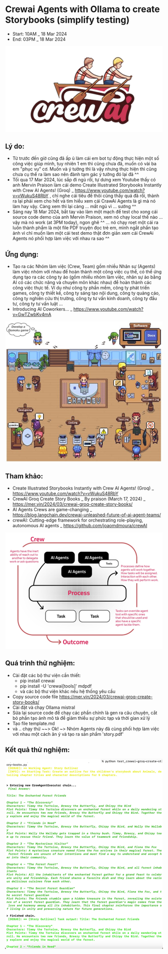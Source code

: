 # Crewai Agents with Ollama to create Storybooks (simplify testing)
- Start: 10AM _ 18 Mar 2024
- End: 03PM _ 18 Mar 2024

![alt-text](https://github.com/Mr-Jack-Tung/crewai-agents-ollama-create-storybooks/blob/main/crewai_logo.jpg)

## Lý do:
- Từ trước đến giờ cũng đã ấp ủ làm cái em bot tự động thực hiện một số công việc giúp mình, tuy nhiên 1 em thì cũng chưa đã, muốn có vài ba em "phục vụ" cơ. Muốn và ý tưởng thì là vậy nhưng thực hiện thì cũng chưa cụ thể ra làm sao nên đành tạm gác ý tưởng đó lại đã ^^
- Tối qua 17 Mar 2024, lúc sắp đi ngủ rồi, tự dưng xem Youtube thấy có anh Mervin Praison làm cái demo Create Illustrated Storybooks Instantly with Crew AI Agents! (Groq) _ https://www.youtube.com/watch?v=vWukuS48RbY , chỉ nghe cái tiêu đề thôi cũng thấy quá đã rồi, thành ra lại phải xem cho hết và tìm hiểu xem cái CrawAi Agents là gì mà nó làm hay vậy. Càng xem thì lại càng ... mất ngủ vì ... sướng ^^
- Sáng nay 18 Mar 2024, bắt tay vào làm một mạch để test cho xong cái source code demo của anh Mervin Praison, xem nó chạy local thế nào ... vậy mà nó work (at 3PM today), ngon ghê ^^ ... nó chạy roẹt một cái ra luôn thành phẩm là một file PDF truyện đọc trẻ em, mình ngắt phần tạo ảnh vì chỉ muốn làm một cái test demo thật đơn giản xem cái CrewAi Agents nó phối hợp làm việc với nhau ra sao ^^

## Ứng dụng:
- Tạo ra các Nhóm làm việc (Crew, Team) gồm nhiều Nhân sự (Agents) làm việc nhóm với nhau để hoàn thành một công việc cụ thể, có thể ứng dụng tạo ra các công ty ảo (gồm nhiều nhóm làm việc, nhân sự ảo bằng AI có các chức năng và chuyên môn khác nhau) để hoàn thành các công việc thực tế. Ví dụ như công ty phần mềm, công ty phát triển games, công ty thiết kế, công ty sáng tạo nội dung, công ty quảng cáo, công ty nghiên cứu thị trường, công ty tư vấn kinh doanh, công ty đầu tư, công ty tư vấn luật ...
- Introducing AI Coworkers... _ https://www.youtube.com/watch?v=GwTZwbKv4mA

![alt-text](https://github.com/Mr-Jack-Tung/crewai-agents-ollama-create-storybooks/blob/main/chat-dev-software-company-1.jpeg)

## Tham khảo:
- Create Illustrated Storybooks Instantly with Crew AI Agents! (Groq) _ https://www.youtube.com/watch?v=vWukuS48RbY
- CrewAI Groq Create Story Books _ By praison (March 17, 2024) _ https://mer.vin/2024/03/crewai-groq-create-story-books/
- AI Agents Crews are game-changing _ https://blog.langchain.dev/crewai-unleashed-future-of-ai-agent-teams/
- crewAI: Cutting-edge framework for orchestrating role-playing, autonomous AI agents _ https://github.com/joaomdmoura/crewAI

![alt-text](https://github.com/Mr-Jack-Tung/crewai-agents-ollama-create-storybooks/blob/main/crewAI-mindmap.jpg)

## Quá trình thử nghiệm:
- Cài đặt các bộ thư viện cần thiết:
  - pip install crewai
  - pip install -U 'crewai[tools]' mdpdf
  - và các bộ thư viện khác nếu hệ thống yêu cầu
- Copy source code file https://mer.vin/2024/03/crewai-groq-create-story-books/
- Cài đặt và chạy Ollama mistral
- Sửa lại source code để chạy các phần chính là gen ra câu chuyện, cắt bỏ phần tạo ảnh mô tả để giảm thiểu sự phức tạp và thời gian xử lý
- Tạo file template.md
- và .. chạy thử ~~> Ok! ~> Nhóm Agents này đã cùng phối hợp làm việc với nhau một cách ăn ý và tạo ra sản phẩm 'story.pdf'

## Kết quả thử nghiệm:
![alt-text](https://github.com/Mr-Jack-Tung/crewai-agents-ollama-create-storybooks/blob/main/crewai-agents-ollama-create-storybooks_results_Screenshot%202024-03-18_01.jpg)
